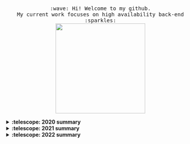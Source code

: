 <p align="center">
  <samp>
    :wave: Hi! Welcome to my github.
    <br>My current work focuses on high availability back-end :sparkles:
    <br>
    <img src="https://i.imgur.com/kdKhgx6.gif" width="240px" align="center">
 
  </samp>
</p>

<details>
  <summary><b>:telescope: 2020 summary</b></summary>
  I want to be a greater coder this year. 
  <br>I'm currently work in a online retailers company as a rd, especially focus on JAVA
</details>

<details>
  <summary><b>:telescope: 2021 summary</b></summary>
  Just struggle this year, It's a real hard year for me.
</details>


<details>
  <summary><b>:telescope: 2022 summary</b></summary>
  had my first pot of gold, maybe an important crossroads of life.
</details>
